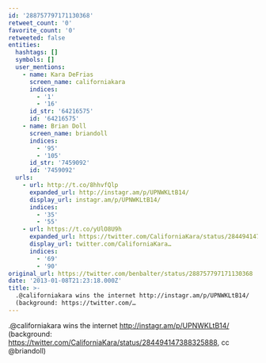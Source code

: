 ```yaml
---
id: '288757797171130368'
retweet_count: '0'
favorite_count: '0'
retweeted: false
entities:
  hashtags: []
  symbols: []
  user_mentions:
    - name: Kara DeFrias
      screen_name: californiakara
      indices:
        - '1'
        - '16'
      id_str: '64216575'
      id: '64216575'
    - name: Brian Doll
      screen_name: briandoll
      indices:
        - '95'
        - '105'
      id_str: '7459092'
      id: '7459092'
  urls:
    - url: http://t.co/8hhvfQlp
      expanded_url: http://instagr.am/p/UPNWKLtB14/
      display_url: instagr.am/p/UPNWKLtB14/
      indices:
        - '35'
        - '55'
    - url: https://t.co/yUlO8U9h
      expanded_url: https://twitter.com/CaliforniaKara/status/284494147388325888
      display_url: twitter.com/CaliforniaKara…
      indices:
        - '69'
        - '90'
original_url: https://twitter.com/benbalter/status/288757797171130368
date: '2013-01-08T21:23:18.000Z'
title: >-
  .@californiakara wins the internet http://instagr.am/p/UPNWKLtB14/
  (background: https://twitter.com/…
---
```


.@californiakara wins the internet http://instagr.am/p/UPNWKLtB14/ (background: https://twitter.com/CaliforniaKara/status/284494147388325888, cc @briandoll)
